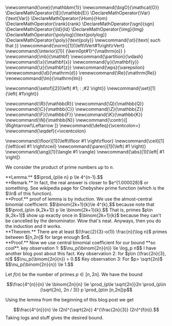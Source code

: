 \newcommand{\one}{\mathbbm{1}}
\newcommand{\bigO}{\mathcal{O}}
\DeclareMathOperator{\E}{\mathbb{E}}
\DeclareMathOperator{\Var}{\text{Var}}
\DeclareMathOperator{\Hom}{Hom}
\DeclareMathOperator{\rank}{rank}
\DeclareMathOperator{\sgn}{sgn}
\DeclareMathOperator{\Id}{Id}
\DeclareMathOperator{\img}{Img}
\DeclareMathOperator{\polylog}{\text{polylog}}
\DeclareMathOperator{\poly}{\text{poly}}
\newcommand{\st}{\text{ such that }}
\newcommand{\norm}[1]{\left\lVert#1\right\rVert}
\newcommand{\interior}[1]{ {\kern0pt#1}^{\mathrm{o}} }
\newcommand{\mb}{\mathbf}
\newcommand{\partition}{\vdash}
\newcommand{\x}{\mathbf{x}}
\newcommand{\y}{\mathbf{y}}
\newcommand{\z}{\mathbf{z}}
\newcommand{\eps}{\varepsilon}
\renewcommand{\d}{\mathrm{d}}
\renewcommand{\Re}{\mathrm{Re}}
\renewcommand{\Im}{\mathrm{Im}}

\newcommand{\setof}[2]{\left\{ #1\; : \;#2 \right\}}
\newcommand{\set}[1]{\left\{ #1\right\}}

\newcommand{\R}{\mathbb{R}}
\newcommand{\Q}{\mathbb{Q}}
\newcommand{\C}{\mathbb{C}}
\newcommand{\Z}{\mathbb{Z}}
\newcommand{\F}{\mathbb{F}}
\newcommand{\K}{\mathbb{K}}
\newcommand{\N}{\mathbb{N}}
\newcommand{\contr}{\[ \Rightarrow\!\Leftarrow \]}
\newcommand{\defeq}{\vcentcolon=}
\newcommand{\eqdef}{=\vcentcolon}

\newcommand{\floor}[1]{\left\lfloor #1 \right\rfloor}
\newcommand{\ceil}[1]{\left\lceil #1 \right\rceil}
\newcommand{\paren}[1]{\left( #1 \right)}
\newcommand{\ang}[1]{\langle #1 \rangle}
\newcommand{\abs}[1]{\left| #1 \right|}


We consider the product of prime numbers up to $n$.
<div class="lem envbox">**Lemma.**
$$\prod_{p\le n}  p \le 4^{n-1}.$$
</div>
<div class="rmk envbox">**Remark.**
In fact, the real answer is closer to $e^{1.000028}$ or
something. 
See wikipedia page for Chebyshev prime function (which is the
$\ln$ of this function).
</div>

<div class="pf envbox">**Proof.**
proof of lemma is by induction.
We use the almost-central binomial coefficient:
$$\binom{2k+1}{k}\le 4^{k},$$
because note that 
$$\prod_{p\in (k,2k+1]} p \le \binom{2k+1}{k}.$$
That is, primes $p\in (k,2k+1]$ show up exactly once in
$\binom{2k+1}{k}$ because they can't be cancelled by the
denominator. Wow that's neat.
Anyways, then you do the induction and it works.

</div>


<div class="thm envbox">**Theorem.**
There are at least $(\frac{2}{3}-o(1)) \frac{n}{\log n}$ primes
between $[n,2n]$ for large enough $n$.
</div>
<div class="pf envbox">**Proof.**
Now we use central binomial coefficient for our bound **so cool**.
key observation 1:
$$\nu_p(\binom{2n}{n}) \le \log_p n$$
I have another blog post about this fact.
Key observation 2:
for $p\in (\frac{2n}{3}, n)$ 
$$\nu_p(\binom{2n}{n}) = 0.$$
Key observation 3:
For $p> \sqrt{2n}$
$$\nu_p(\binom{2n}{n}) \le 1.$$

Let $f(n)$ be the number of primes $p\in [n,2n]$.
We have the bound

$$\frac{4^{n}}{n} \le \binom{2n}{n} \le \prod_{p\le \sqrt{2n}}2n
\prod_{p\in (\sqrt{2n}, 2n / 3)} p \prod_{p\in [n,2n]}p$$

Using the lemma from the beginning of this blog post we get

$$\frac{4^{n}}{n} \le (2n)^{\sqrt{2n}} 4^{\frac{2n}{3}}
(2n)^{f(n)}.$$
Taking logs and stuff gives the desired bound.


</div>


